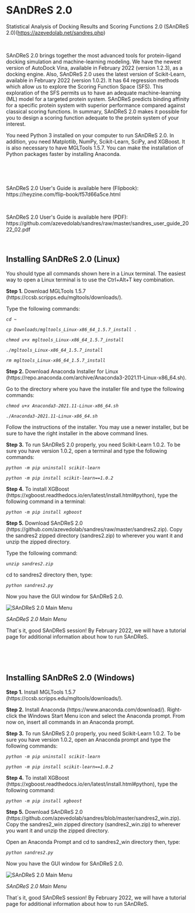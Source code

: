 # SAnDReS 2.0
Statistical Analysis of Docking Results and Scoring Functions 2.0 (SAnDReS 2.0)(https://azevedolab.net/sandres.php)
<P>&nbsp;</P>
SAnDReS 2.0 brings together the most advanced tools for protein-ligand docking simulation and machine-learning modeling. We have the newest version of AutoDock Vina, available in February 2022 (version 1.2.3), as a docking engine. Also, SAnDReS 2.0 uses the latest version of Scikit-Learn, available in February 2022 (version 1.0.2). It has 64 regression methods which allow us to explore the Scoring Function Space (SFS). This exploration of the SFS permits us to have an adequate machine-learning (ML) model for a targeted protein system. SAnDReS predicts binding affinity for a specific protein system with superior performance compared against classical scoring functions. In summary, SAnDReS 2.0 makes it possible for you to design a scoring function adequate to the protein system of your interest. 
<P>You need Python 3 installed on your computer to run SAnDReS 2.0. In addition, you need Matplotlib, NumPy, Scikit-Learn, SciPy, and XGBoost. It is also necessary to have MGLTools 1.5.7. You can make the installation of Python packages faster by installing Anaconda.</P>
<P>&nbsp;</P>
<P>&nbsp;</P>
SAnDReS 2.0 User's Guide is available here (Flipbook): https://heyzine.com/flip-book/f57d66a5ce.html</P>
<P>&nbsp;</P>
<P>SAnDReS 2.0 User's Guide is available here (PDF): https://github.com/azevedolab/sandres/raw/master/sandres_user_guide_2022_02.pdf</P>
<P>&nbsp;</P>
<H2>Installing SAnDReS 2.0 (Linux)</H2>
<P>You should type all commands shown here in a Linux terminal. The easiest way to open a Linux terminal is to use the Ctrl+Alt+T key combination.</P>
<P><B>Step 1.</B> Download MGLTools 1.5.7 (https://ccsb.scripps.edu/mgltools/downloads/).</P>
<P>Type the following commands:
  <I> </I> <I>
  
    cd ~
    
    cp Downloads/mgltools_Linux-x86_64_1.5.7_install .

    chmod u+x mgltools_Linux-x86_64_1.5.7_install 

    ./mgltools_Linux-x86_64_1.5.7_install 
    
    rm mgltools_Linux-x86_64_1.5.7_install 
</I></P>
<P><B>Step 2.</B> Download Anaconda Installer for Linux (https://repo.anaconda.com/archive/Anaconda3-2021.11-Linux-x86_64.sh).</P>
<P>Go to the directory where you have the installer file and type the following commands:
 
 <I> </I> <I>
  
    chmod u+x Anaconda3-2021.11-Linux-x86_64.sh
  
    ./Anaconda3-2021.11-Linux-x86_64.sh

  </I>Follow the instructions of the installer. You may use a newer installer, but be sure to have the right installer in the above command lines.

<P><B>Step 3.</B> To run SAnDReS 2.0 properly, you need Scikit-Learn 1.0.2. To be sure you have version 1.0.2, open a terminal and type the following commands:

 <I> </I> <I>
  
    python -m pip uninstall scikit-learn
 
    python -m pip install scikit-learn==1.0.2

 </I>
 <I> </I> <I></P>
</I><B>Step 4.</B> To install XGBoost (https://xgboost.readthedocs.io/en/latest/install.html#python), type the following command in a terminal:</P>

 <I> </I> <I>
  
    python -m pip install xgboost

 </I>
</I><P><B>Step 5.</B> Download SAnDReS 2.0 (https://github.com/azevedolab/sandres/raw/master/sandres2.zip). Copy the sandres2 zipped directory (sandres2.zip) to wherever you want it and unzip the zipped directory. 
<P>Type the following command:
 
 
 <I> </I> <I>
  
    unzip sandres2.zip

 </I><P></P>
 
  <P>cd to sandres2 directory then, type: 
<I> </I><I>
  
    python sandres2.py

   </I>
  <P>Now you have the GUI window for SAnDReS 2.0.</P>
  <img src="https://github.com/azevedolab/sandres/blob/e31a1a7524f27a448b58706599b861578794b57a/sandres_2_Linux_view_01.png", title="SAnDReS 2.0 Main Menu">
  
  <I>SAnDReS 2.0 Main Menu</I></img>
<P>That´s it, good SAnDReS session! By February 2022, we will have a tutorial page for additional information about how to run SAnDReS.</P>
  <P>&nbsp;</P>
  <P>&nbsp;</P>
   </I><H2>Installing SAnDReS 2.0 (Windows)</H2>  
<P><B>Step 1.</B> Install MGLTools 1.5.7 (https://ccsb.scripps.edu/mgltools/downloads/).</P>
<P><B>Step 2.</B> Install Anaconda (https://www.anaconda.com/download/). Right-click the Windows Start Menu icon and select the Anaconda prompt. From now on, insert all commands in an Anaconda prompt.</P>
<P><B>Step 3.</B> To run SAnDReS 2.0 properly, you need Scikit-Learn 1.0.2. To be sure you have version 1.0.2, open an Anaconda prompt and type the following commands:

 <I> </I> <I>
  
    python -m pip uninstall scikit-learn
 
    python -m pip install scikit-learn==1.0.2

 </I> 
</I><P><B>Step 4.</B> To install XGBoost (https://xgboost.readthedocs.io/en/latest/install.html#python), type the following command:</P>

 <I> </I> <I>
  
    python -m pip install xgboost

 </I>
<P><B>Step 5.</B> Download SAnDReS 2.0 (https://github.com/azevedolab/sandres/blob/master/sandres2_win.zip). Copy the sandres2_win zipped directory (sandres2_win.zip) to wherever you want it and unzip the zipped directory. 
<P>Open an Anaconda Prompt and cd to sandres2_win directory then, type: 

 <I> </I><I>
  
    python sandres2.py

   </I>
<P>Now you have the GUI window for SAnDReS 2.0.</P>
  <img src="https://github.com/azevedolab/sandres/blob/e31a1a7524f27a448b58706599b861578794b57a/sandres_2_Linux_view_01.png", title="SAnDReS 2.0 Main Menu">
  
  <I>SAnDReS 2.0 Main Menu</I></img>
<P>That´s it, good SAnDReS session! By February 2022, we will have a tutorial page for additional information about how to run SAnDReS.</P>
